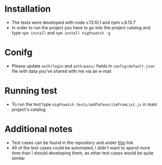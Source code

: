 # Installation
* The tests were developed with node v.13.10.1 and npm v.6.13.7
* In order to run the project you have to go into the project catalog and type `npm install` and `npm install nightwatch -g`

# Conifg
* Please update `auth/login` and `auth/pass/` fields in `config/default.json` file with data you've shared with me via an e-mail.

# Running test
* To run the test type `nightwatch tests/addToFavoriteFromList.js` in main project's catalog

# Additional notes
* Test cases can be found in the repository and under [this](https://docs.google.com/spreadsheets/d/16BCGuApFsz4idi3WicsySaO5xNJuODdPsAB1Jq1W0sk/edit?usp=sharing) link
* All of the test cases could be automated, I didn't want to spend more time than I should developing them, as other test cases would be quite similar